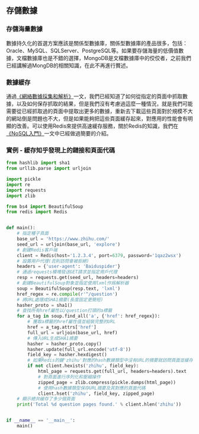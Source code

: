 ## 存儲數據

### 存儲海量數據

數據持久化的首選方案應該是關係型數據庫，關係型數據庫的產品很多，包括：Oracle、MySQL、SQLServer、PostgreSQL等。如果要存儲海量的低價值數據，文檔數據庫也是不錯的選擇，MongoDB是文檔數據庫中的佼佼者，之前我們已經講解過MongDB的相關知識，在此不再進行贅述。

### 數據緩存

通過[《網絡數據採集和解析》](./02.數據採集和解析.md)一文，我們已經知道了如何從指定的頁面中抓取數據，以及如何保存抓取的結果，但是我們沒有考慮過這麼一種情況，就是我們可能需要從已經抓取過的頁面中提取出更多的數據，重新去下載這些頁面對於規模不大的網站倒是問題也不大，但是如果能夠把這些頁面緩存起來，對應用的性能會有明顯的改善。可以使用Redis來提供高速緩存服務，關於Redis的知識，我們在[《NoSQL入門》](../Day36-40/NoSQL入門.md)一文中已經做過簡要的介紹。

### 實例 - 緩存知乎發現上的鏈接和頁面代碼

```Python
from hashlib import sha1
from urllib.parse import urljoin

import pickle
import re
import requests
import zlib

from bs4 import BeautifulSoup
from redis import Redis


def main():
    # 指定種子頁面
    base_url = 'https://www.zhihu.com/'
    seed_url = urljoin(base_url, 'explore')
    # 創建Redis客戶端
    client = Redis(host='1.2.3.4', port=6379, password='1qaz2wsx')
    # 設置用戶代理(否則訪問會被拒絕)
    headers = {'user-agent': 'Baiduspider'}
    # 通過requests模塊發送GET請求並指定用戶代理
    resp = requests.get(seed_url, headers=headers)
    # 創建BeautifulSoup對象並指定使用lxml作爲解析器
    soup = BeautifulSoup(resp.text, 'lxml')
    href_regex = re.compile(r'^/question')
    # 將URL處理成SHA1摘要(長度固定更簡短)
    hasher_proto = sha1()
    # 查找所有href屬性以/question打頭的a標籤
    for a_tag in soup.find_all('a', {'href': href_regex}):
        # 獲取a標籤的href屬性值並組裝完整的URL
        href = a_tag.attrs['href']
        full_url = urljoin(base_url, href)
        # 傳入URL生成SHA1摘要
        hasher = hasher_proto.copy()
        hasher.update(full_url.encode('utf-8'))
        field_key = hasher.hexdigest()
        # 如果Redis的鍵'zhihu'對應的hash數據類型中沒有URL的摘要就訪問頁面並緩存
        if not client.hexists('zhihu', field_key):
            html_page = requests.get(full_url, headers=headers).text
            # 對頁面進行序列化和壓縮操作
            zipped_page = zlib.compress(pickle.dumps(html_page))
            # 使用hash數據類型保存URL摘要及其對應的頁面代碼
            client.hset('zhihu', field_key, zipped_page)
    # 顯示總共緩存了多少個頁面
    print('Total %d question pages found.' % client.hlen('zhihu'))


if __name__ == '__main__':
    main()
```



